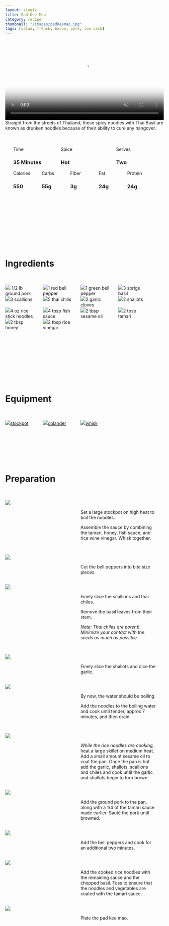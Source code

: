 ```yaml
---
layout: single
title: Pad Kee Mao
category: recipe
thumbnail: "/images/padkeemao.jpg"
tags: [salad, french, bacon, pork, low carb]
---
```

<div id="backgroundvideo">
  <video width="100%" autoplay loop muted class="banner__video" poster="/images/padkeemao.jpg">
  <source src="/images/padkeemao.mp4" type="video/mp4"></video>
</div>

<div id="recipedescription">
Straight from the streets of Thailand, these spicy noodles with Thai Basil are known as drunken noodles because of their ability to cure any hangover.

<div id="spacer"></div>

<div id= "recipedetails">
<div id= "time"> Time </div>
<div id= "spice"> Spice </div>
<div id= "serves"> Serves </div>
</div>

<div id= "recipedetails">
<div id= "time"><h3> 35 Minutes</h3> </div>
<div id= "spice"><h3> Hot </h3> </div>
<div id= "serves"><h3> Two </h3> </div>
</div>

<div id="spacer"></div>

<div id= "nutrition">
<div id="calories"> Calories </div>
<div id="carbs"> Carbs </div>
<div id="fiber"> Fiber </div>
<div id="fat"> Fat </div>
<div id="protein"> Protein </div>
</div>

<div id= "nutrition">
<div id="calories"><h3> 550 </h3> </div>
<div id="carbs"><h3> 55g</h3> </div>
<div id="fiber"><h3> 3g</h3> </div>
<div id="fat"><h3> 24g</h3> </div>
<div id="protein"><h3> 24g</h3> </div>
</div>

<div id= "ingredienthdr">
<h1>Ingredients</h1>
</div>

<div id="ingredients">
<div id="ingredientone"><img src="/images/groundpork.jpeg"/> 1/2 lb ground pork </div>
<div id="ingredienttwo"><img src="/images/redbellpepper.jpeg"/>1 red bell pepper</div>
<div id="ingredienttwo"><img src="/images/greenbellpepper.jpeg"/>1 green bell pepper</div>
<div id="ingredientfour"><img src="/images/basil.jpeg"/>3 sprigs basil</div>
</div>

<div id="ingredients">
<div id="ingredientone"><img src="/images/3scallions.jpeg"/>3 scallions</div>
<div id="ingredienttwo"><img src="/images/5freshthaichili.jpeg"/>5 thai chilis</div>
<div id="ingredientthree"><img src="/images/2garlic.jpeg"/>2 garlic cloves</div>
<div id="ingredientfour"><img src="/images/shallots.jpeg"/>2 shallots</div>
</div>

<div id="ingredients">
<div id="ingredientone"><img src="/images/ricesticknoodle.jpeg"/>4 oz rice stick noodles</div>
<div id="ingredienttwo"><img src="/images/fishsauce.jpeg"/>4 tbsp fish sauce</div>
<div id="ingredientthree"><img src="/images/sesameoil.jpeg"/>2 tbsp sesame oil</div>
<div id="ingredientfour"><img src="/images/tamari.jpeg"/>2 tbsp tamari</div>
</div>

<div id="ingredients">
<div id="ingredientone"><img src="/images/honey.jpeg"/>2 tbsp honey</div>
<div id="ingredienttwo"><img src="/images/ricewinevin.jpeg"/>2 tbsp rice vinegar</div>
</div>

<div id= "equipmenthdr">
<h1>Equipment</h1>
</div>

<div id="equipment">
<div id="equipmentone"><a href="https://www.amazon.com/Creuset-Signature-Round-French-Truffle/dp/B0076NOFSC/ref=as_li_ss_tl?s=kitchen&rps=1&ie=UTF8&qid=1481598867&sr=1-38&keywords=le+creuset&refinements=p_85:2470955011&th=1&linkCode=ll1&tag=cilalime09-20&linkId=9987204213f6c7ac4d1e12889972e623"><img src="/images/stockpot.jpeg"/>stockpot</a></div>
<div id="equipmenttwo"><a href="https://www.amazon.com/Bellemain-Micro-perforated-Stainless-5-quart-Colander-Dishwasher/dp/B00O97D0DO/ref=as_li_ss_tl?s=kitchen&rps=1&ie=UTF8&qid=1481916015&sr=1-4&keywords=colander&refinements=p_85:2470955011&linkCode=ll1&tag=cilalime09-20&linkId=926d38b26a0d016b9b6c627a7b507715"><img src="/images/colander.jpeg"/>colander </a></div>
<div id="equipmentthree"><a href=""><img src="/images/whisk.jpeg"/>whisk </a></div>
</div>

<div id="preparation">
<h1>Preparation</h1>
</div>

<div id="instruction">
<div id="image"><img src="/images/padkeemao1.jpeg"/> </div>
<div id="step">Set a large stockpot on high heat to boil the noodles.
<p>Assemble the sauce by combining the tamari, honey, fish sauce, and rice wine vinegar. Whisk together.</p></div>
</div>

<div id="instruction">
<div id="image"><img src="/images/padkeemao2.jpeg"/> </div>
<div id="step">Cut the bell peppers into bite size pieces. </div>
</div>

<div id="instruction">
<div id="image"><img src="/images/padkeemao3.jpeg"/> </div>
<div id="step">Finely slice the scallions and thai chiles. 
<p>Remove the basil leaves from their stem.</p>
<p><i>Note: Thai chiles are potent! Minimize your contact with the seeds as much as possible.</i></p></div>
</div>

<div id="instruction">
<div id="image"><img src="/images/padkeemao4.jpeg"/> </div>
<div id="step">Finely slice the shallots and dice the garlic.</div>
</div>

<div id="instruction">
<div id="image"><img src="/images/padkeemao5.jpeg"/> </div>
<div id="step">By now, the water should be boiling.
<p>Add the noodles to the boiling water and cook until tender, approx 7 minutes, and then drain.</p></div>
</div>

<div id="instruction">
<div id="image"><img src="/images/padkeemao6.jpeg"/> </div>
<div id="step"><i>While the rice noodles are cooking,</i> heat a large skillet on medium heat. Add a small amount sesame oil to coat the pan. Once the pan is hot add the garlic, shallots, scallions and chiles and cook until the garlic and shallots begin to turn brown.</div>
</div>


<div id="instruction">
<div id="image"><img src="/images/padkeemao7.jpeg"/> </div>
<div id="step">Add the ground pork to the pan, along with a 1/4 of the tamari sauce made earlier. Sauté the pork until browned.</div>
</div>

<div id="instruction">
<div id="image"><img src="/images/padkeemao8.jpeg"/> </div>
<div id="step">Add the bell peppers and cook for an additional two minutes.</div>
</div>

<div id="instruction">
<div id="image"><img src="/images/padkeemao9.jpeg"/> </div>
<div id="step">Add the cooked rice noodles with the remaining sauce and the chopped basil. Toss to ensure that the noodles and vegetables are coated with the tamari sauce.</div>
</div>

<div id="instruction">
<div id="image"><img src="/images/padkeemao10.jpeg"/> </div>
<div id="step">Plate the pad kee mao.</div>
</div>


<style>
#backgroundvideo {
  width: 100%;
  max-height: 800px;
}
  
#banner__video {
    }

#overlay {
 }

#recipedetails { width: 100%; display:inline-block; float: left;}
#time { width: 30%; float: left; margin-left: 5%}
#spice { width: 30%; float: left;}
#serves { width 30%; float: left; margin-left: 5%;}
.clear {clear:both;}

#spacer {padding-top:50px;}

#nutrition { width: 100%; display:inline-block;}
#calories { width: 18%; float: left; margin-left: 5%;}
#carbs { width: 18%; float: left; margin-left: 0%;}
#fiber { width: 18%; float: left; margin-left: 0%;}
#fat { width: 18%; float: left; margin-left: 0%;}
#protein { width: 18%; float: left; margin-right:5%;}
.clear {clear:both;}

#ingredienthdr { margin-top:200px; margin-bottom: 50px; font-family: $serif;}

#ingredients { width: 95%; display:inline-block;}
#ingredientone { width: 20%; float:left;}
#ingredienttwo { width: 20%; float:left; margin-left: 5%;}
#ingredientthree { width:20%; float:left; margin-left: 5%;}
#ingredientfour { width:20%; float:left; margin-left: 5%;}
.clear {clear:both;}

#equipmenthdr { margin-top:200px; margin-bottom:50px; font-family: $serif;}

#equipment { width: 95%; display:inline-block;}
#equipmentone { width: 20%; float:left;}
#equipmenttwo { width: 20%; float:left; margin-left: 5%;}
#equipmentthree { width:20%; float:left; margin-left: 5%;}
#equipmentfour { width:20%; float:left; margin-left: 5%;}
.clear {clear:both;}

#preparation { margin-top: 150px; margin-bottom: 50px; font-family: $serif;}

#instruction { width:95%; display:inline-block;}
#image { width: 40%; float:left;}
#step { width: 50%; float:right; margin-top: 30px; margin-bottom: 30px;}
.clear {clear:both;}
</style>
